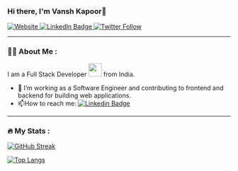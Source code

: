 ### Hi there, I'm Vansh Kapoor👋

<div id="badges">
  <a href="https://vansh-kapoor.onrender.com">
    <img alt="Website" src="https://img.shields.io/website?style=for-the-badge&up_message=VK&url=https%3A%2F%2Fvansh-kapoor.onrender.com">
  </a>
  <a href="https://www.linkedin.com/in/vanshk">
    <img src="https://img.shields.io/badge/LinkedIn-blue?style=for-the-badge&logo=linkedin&logoColor=white" alt="LinkedIn Badge"/>
  </a>
  <a href="https://twitter.com/VanshhhK">
   <img alt="Twitter Follow" src="https://img.shields.io/twitter/follow/VanshhhK?color=blue&logo=twitter&style=for-the-badge">
  </a>
</div>

---

### :man_technologist: About Me :

I am a Full Stack Developer <img src="https://media.giphy.com/media/WUlplcMpOCEmTGBtBW/giphy.gif" width="30"> from India.
- :telescope: I’m working as a Software Engineer and contributing to frontend and backend for building web applications.
- :mailbox:How to reach me: [![Linkedin Badge](https://img.shields.io/badge/-vansh-blue?style=flat&logo=Linkedin&logoColor=white)](https://www.linkedin.com/in/vanshk)
---

### :fire: My Stats :

[![GitHub Streak](http://github-readme-streak-stats.herokuapp.com?user=Vansh-k&theme=dark&background=000000)](https://git.io/streak-stats)

[![Top Langs](https://github-readme-stats.vercel.app/api/top-langs/?username=Vansh-k&layout=compact&theme=vision-friendly-dark)](https://github.com/anuraghazra/github-readme-stats)

